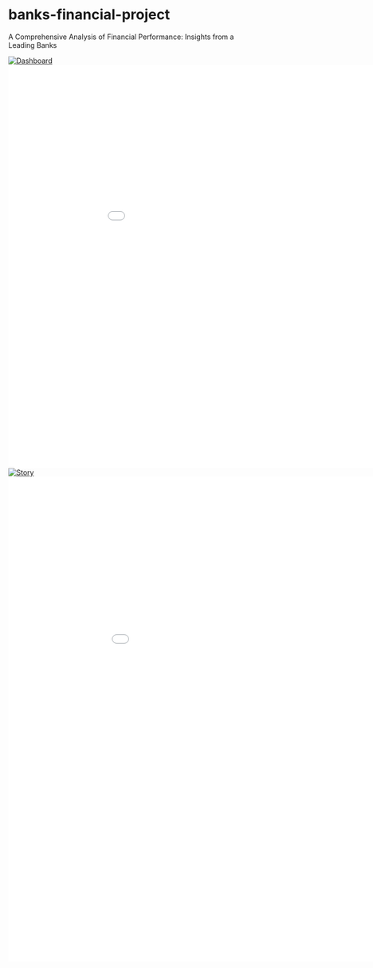# banks-financial-project
A Comprehensive Analysis of Financial Performance: Insights from a Leading Banks
<div class="tableauPlaceholder" id="viz1683268522990" style="position: relative; width: 1000px; height: 827px; overflow: hidden; display: block;"><noscript><a href='#'><img alt='Dashboard ' src='https:&#47;&#47;public.tableau.com&#47;static&#47;images&#47;Bo&#47;Book1_16832685306880&#47;Dashboard1&#47;1_rss.png' style='border: none' /></a></noscript><script src="./Fin Analytica_files/viz_v1.js.download"></script><iframe frameborder="0" marginheight="0" marginwidth="0" title="Data Visualization" allowtransparency="true" allowfullscreen="true" class="tableauViz" style="display: block; width: 1000px; height: 827px; margin: 0px; padding: 0px; border: none;" src="./Fin Analytica_files/Dashboard1.html"></iframe></div>                <script type="text/javascript">                    var divElement = document.getElementById('viz1683268522990');                    var vizElement = divElement.getElementsByTagName('object')[0];                    if ( divElement.offsetWidth > 800 ) { vizElement.style.width='1000px';vizElement.style.height='827px';} else if ( divElement.offsetWidth > 500 ) { vizElement.style.width='1000px';vizElement.style.height='827px';} else { vizElement.style.width='100%';vizElement.style.height='1577px';}                     var scriptElement = document.createElement('script');                    scriptElement.src = 'https://public.tableau.com/javascripts/api/viz_v1.js';                    vizElement.parentNode.insertBefore(scriptElement, vizElement);                </script>
<div class="tableauPlaceholder" id="viz1683268630808" style="position: relative; width: 1016px; height: 991px; overflow: hidden; display: block;"><noscript><a href='#'><img alt='Story ' src='https:&#47;&#47;public.tableau.com&#47;static&#47;images&#47;Bo&#47;Book1_16832685306880&#47;Story1&#47;1_rss.png' style='border: none' /></a></noscript><script src="./Fin Analytica_files/viz_v1.js.download"></script><iframe frameborder="0" marginheight="0" marginwidth="0" title="Data Visualization" allowtransparency="true" allowfullscreen="true" class="tableauViz" style="display: block; width: 1016px; height: 991px; margin: 0px; padding: 0px; border: none;" src="./Fin Analytica_files/Story1.html"></iframe></div>                <script type="text/javascript">                    var divElement = document.getElementById('viz1683268630808');                    var vizElement = divElement.getElementsByTagName('object')[0];                    vizElement.style.width='1016px';vizElement.style.height='991px';                    var scriptElement = document.createElement('script');                    scriptElement.src = 'https://public.tableau.com/javascripts/api/viz_v1.js';                    vizElement.parentNode.insertBefore(scriptElement, vizElement);                </script></body></html>
